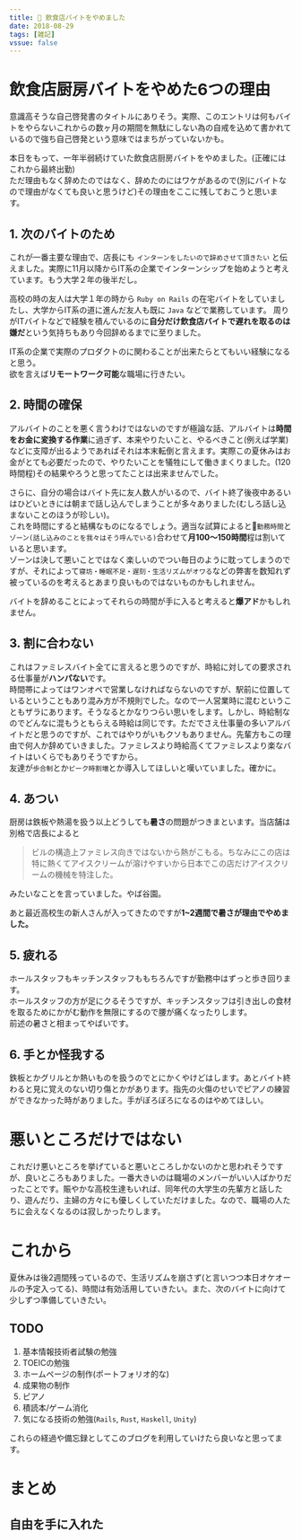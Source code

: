 ```yaml
---
title: 👋 飲食店バイトをやめました
date: 2018-08-29
tags: [雑記]
vssue: false
---
```


# 飲食店厨房バイトをやめた6つの理由
意識高そうな自己啓発書のタイトルにありそう。実際、このエントリは何もバイトをやらないこれからの数ヶ月の期間を無駄にしない為の自戒を込めて書かれているので強ち自己啓発という意味ではまちがっていないかも。

本日をもって、一年半弱続けていた飲食店厨房バイトをやめました。(正確にはこれから最終出勤)  
ただ理由もなく辞めたのではなく、辞めたのにはワケがあるので(別にバイトなので理由がなくても良いと思うけど)その理由をここに残しておこうと思います。

## 1. 次のバイトのため
これが一番主要な理由で、店長にも `インターンをしたいので辞めさせて頂きたい` と伝えました。実際に11月以降からIT系の企業でインターンシップを始めようと考えています。もう大学２年の後半だし。  

高校の時の友人は大学１年の時から `Ruby on Rails` の在宅バイトをしていましたし、大学からIT系の道に進んだ友人も既に `Java` などで業務しています。
周りがITバイトなどで経験を積んでいるのに**自分だけ飲食店バイトで遅れを取るのは嫌だ**という気持ちもあり今回辞めるまでに至りました。  

IT系の企業で実際のプロダクトのに関わることが出来たらとてもいい経験になると思う。  
欲を言えば**リモートワーク可能**な職場に行きたい。

## 2. 時間の確保
アルバイトのことを悪く言うわけではないのですが極論な話、アルバイトは**時間をお金に変換する作業**に過ぎず、本来やりたいこと、やるべきこと(例えば学業)などに支障が出るようであればそれは本末転倒と言えます。実際この夏休みはお金がとても必要だったので、やりたいことを犠牲にして働きまくりました。(120時間程)その結果やろうと思ってたことは出来ませんでした。

さらに、自分の場合はバイト先に友人数人がいるので、バイト終了後夜中あるいはひどいときには朝まで話し込んでしまうことが多々ありました(むしろ話し込まないことのほうが珍しい)。  
これを時間にすると結構なものになるでしょう。適当な試算によると`勤務時間`と`ゾーン(話し込みのことを我々はそう呼んでいる)`合わせて**月100〜150時間**程は割いていると思います。  
ゾーンは決して悪いことではなく楽しいのでつい毎日のように耽ってしまうのですが、それによって`寝坊・睡眠不足・遅刻・生活リズムがオワる`などの弊害を数知れず被っているのを考えるとあまり良いものではないものかもしれません。  

バイトを辞めることによってそれらの時間が手に入ると考えると**爆アド**かもしれません。

## 3. 割に合わない
これはファミレスバイト全てに言えると思うのですが、時給に対しての要求される仕事量が**ハンパない**です。  
時間帯によってはワンオペで営業しなければならないのですが、駅前に位置しているということもあり混み方が不規則でした。なので一人営業時に混むということもザラにあります。そうなるとかなりつらい思いをします。しかし、時給制なのでどんなに混もうともらえる時給は同じです。ただでさえ仕事量の多いアルバイトだと思うのですが、これではやりがいもクソもありません。先輩方もこの理由で何人か辞めていきました。ファミレスより時給高くてファミレスより楽なバイトはいくらでもありそうですから。  
友達が`歩合制`とか`ピーク時割増`とか導入してほしいと嘆いていました。確かに。

## 4. あつい
厨房は鉄板や熱湯を扱う以上どうしても**暑さ**の問題がつきまといます。当店舗は別格で店長によると

> ビルの構造上ファミレス向きではないから熱がこもる。ちなみにこの店は特に熱くてアイスクリームが溶けやすいから日本でこの店だけアイスクリームの機械を特注した。

みたいなことを言っていました。やば谷園。  

あと最近高校生の新人さんが入ってきたのですが**1~2週間で暑さが理由でやめました。**
## 5. 疲れる
ホールスタッフもキッチンスタッフももちろんですが勤務中はずっと歩き回ります。  
ホールスタッフの方が足にクるそうですが、キッチンスタッフは引き出しの食材を取るためにかがむ動作を無限にするので腰が痛くなったりします。  
前述の暑さと相まってやばいです。

## 6. 手とか怪我する
鉄板とかグリルとか熱いものを扱うのでとにかくやけどはします。あとバイト終わると見に覚えのない切り傷とかがあります。指先の火傷のせいでピアノの練習ができなかった時がありました。手がぼろぼろになるのはやめてほしい。

# 悪いところだけではない
これだけ悪いところを挙げていると悪いところしかないのかと思われそうですが、良いところもありました。一番大きいのは職場のメンバーがいい人ばかりだったことです。賑やかな高校生達もいれば、同年代の大学生の先輩方と話したり、遊んだり、主婦の方々にも優しくしていただけました。なので、職場の人たちに会えなくなるのは寂しかったりします。

# これから
夏休みは後2週間残っているので、生活リズムを崩さず(と言いつつ本日オケオールの予定入ってる)、時間は有効活用していきたい。また、次のバイトに向けて少しずつ準備していきたい。

## TODO
1. 基本情報技術者試験の勉強
2. TOEICの勉強
3. ホームページの制作(ポートフォリオ的な)
4. 成果物の制作
5. ピアノ
6. 積読本/ゲーム消化
7. 気になる技術の勉強(`Rails`, `Rust`, `Haskell`, `Unity`)

これらの経過や備忘録としてこのブログを利用していけたら良いなと思ってます。

# まとめ
## **自由を手に入れた**